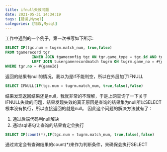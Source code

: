 ```yaml
---
title: ifnull失效问题
date: 2021-05-31 14:34:19
tags: [错误,Mysql]
categories: [错误,Mysql]
---
```

工作中遇到的一个例子，第一次书写如下所示:

```sql
SELECT IF(tgc.num = tugrm.match_num, true,false)
FROM tgamerecord tgr
            INNER JOIN tgameconfig tgc ON tgr.game_type = tgc.id AND tgc.num >= 9 AND tgc.num <= 12
            LEFT JOIN tusergamerecordmatch tugrm ON tugrm.game_no = #{gameId} AND tugrm.user_no = #{userId}
WHERE tgr.no = #{gameId}
```

返回的结果有null的情况，我以为是if不能判空，所以在外层加了IFNULL

```sql
SELECT IFNULL(IF(tgc.num = tugrm.match_num, true,false),false)
```

结果发现返回结果还是null，我就非常的不理解，于是上网查询了一下关于IFNULL失效的问题，结果发现失效的真正原因是查询的结果集为null所以SELECT根本没有执行，所以直接返回的就是null。
因此这个问题的解决方法就有了：
1. 通过后端代码判null解决
2. 通过sql语句让查询的结果肯定会执行

```sql
SELECT IF(count(*),IF(tgc.num = tugrm.match_num, true,false),false)
```

通过肯定会有查询结果的count(*)来作为判断条件，来确保会执行SELECT